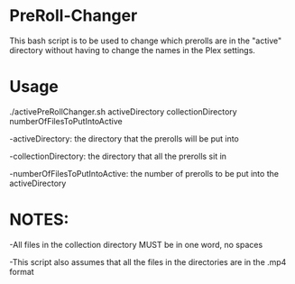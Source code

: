 # PreRoll-Changer
This bash script is to be used to change which prerolls are in the "active" directory without having to change the names in the Plex settings.

# Usage
  ./activePreRollChanger.sh activeDirectory collectionDirectory numberOfFilesToPutIntoActive
  
  -activeDirectory: the directory that the prerolls will be put into
  
  -collectionDirectory: the directory that all the prerolls sit in
  
  -numberOfFilesToPutIntoActive: the number of prerolls to be put into the activeDirectory
  
# NOTES:
  -All files in the collection directory MUST be in one word, no spaces
  
  -This script also assumes that all the files in the directories are in the .mp4 format
